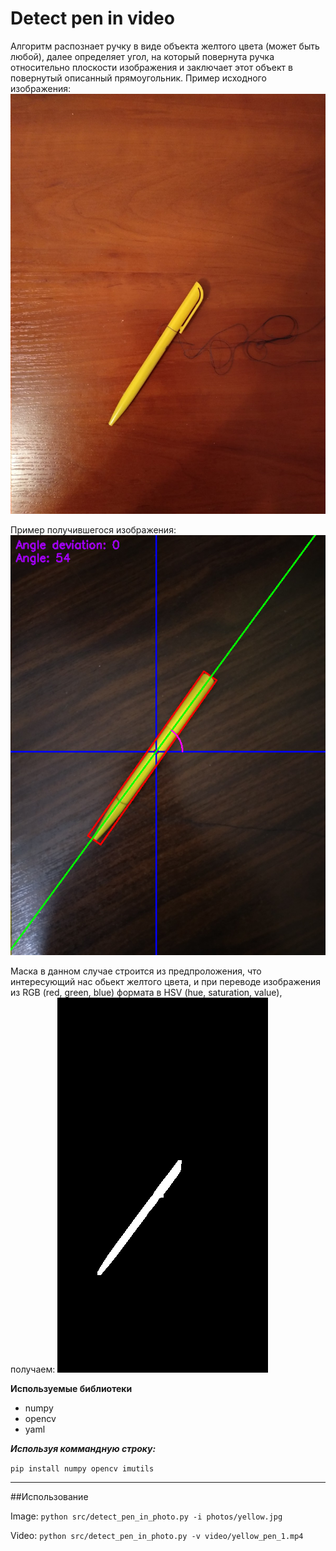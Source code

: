 # Detect pen in video


Алгоритм распознает ручку в виде объекта желтого цвета (может быть любой), далее определяет угол, на который повернута ручка относительно плоскости изображения и заключает этот объект в повернутый описанный прямоугольник.
Пример исходного изображения: ![image](/photos/yellow_2.jpg)

Пример получившегося изображения: ![image](/photos/pen_good_detect.png)

Маска в данном случае строится из предпроложения, что интересующий нас обьект желтого цвета, и при переводе изображения из RGB (red, green, blue) формата в HSV (hue, saturation, value), получаем: ![image](/photos/pen_detect_mask.png)

 **Используемые библиотеки**
* numpy 
* opencv
* yaml

***Используя коммандную строку:***

`pip install numpy opencv imutils`

---
##Использование


Image:
`python src/detect_pen_in_photo.py -i photos/yellow.jpg`

Video:
`python src/detect_pen_in_photo.py -v video/yellow_pen_1.mp4`




